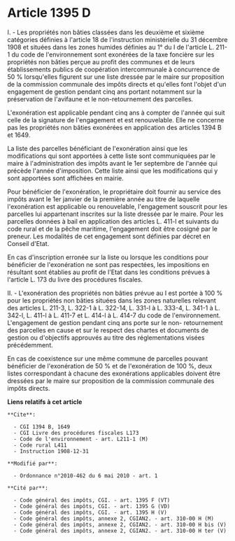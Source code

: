 # Article 1395 D

I. - Les propriétés non bâties classées dans les deuxième et sixième catégories définies à l'article 18 de l'instruction
ministérielle du 31 décembre 1908 et situées dans les zones humides définies au 1° du I de l'article L. 211-1 du code de
l'environnement sont exonérées de la taxe foncière sur les propriétés non bâties perçue au profit des communes et de leurs
établissements publics de coopération intercommunale à concurrence de 50 % lorsqu'elles figurent sur une liste dressée par le
maire sur proposition de la commission communale des impôts directs et qu'elles font l'objet d'un engagement de gestion
pendant cinq ans portant notamment sur la préservation de l'avifaune et le non-retournement des parcelles.

L'exonération est applicable pendant cinq ans à compter de l'année qui suit celle de la signature de l'engagement et est
renouvelable. Elle ne concerne pas les propriétés non bâties exonérées en application des articles 1394 B et 1649.

La liste des parcelles bénéficiant de l'exonération ainsi que les modifications qui sont apportées à cette liste sont
communiquées par le maire à l'administration des impôts avant le 1er septembre de l'année qui précède l'année d'imposition.
Cette liste ainsi que les modifications qui y sont apportées sont affichées en mairie.

Pour bénéficier de l'exonération, le propriétaire doit fournir au service des impôts avant le 1er janvier de la première
année au titre de laquelle l'exonération est applicable ou renouvelable, l'engagement souscrit pour les parcelles lui
appartenant inscrites sur la liste dressée par le maire. Pour les parcelles données à bail en application des articles L.
411-l et suivants du code rural et de la pêche maritime, l'engagement doit être cosigné par le preneur. Les modalités de cet
engagement sont définies par décret en Conseil d'Etat.

En cas d'inscription erronée sur la liste ou lorsque les conditions pour bénéficier de l'exonération ne sont pas respectées,
les impositions en résultant sont établies au profit de l'Etat dans les conditions prévues à l'article L. 173 du livre des
procédures fiscales.

II. - L'exonération des propriétés non bâties prévue au I est portée à 100 % pour les propriétés non bâties situées dans les
zones naturelles relevant des articles L. 211-3, L. 322-1 à L. 322-14, L. 331-l à L. 333-4, L. 341-1 à L. 342-l, L. 411-l à
L. 411-7 et L. 414-l à L. 414-7 du code de l'environnement. L'engagement de gestion pendant cinq ans porte sur le non-
retournement des parcelles en cause et sur le respect des chartes et documents de gestion ou d'objectifs approuvés au titre
des réglementations visées précédemment.

En cas de coexistence sur une même commune de parcelles pouvant bénéficier de l'exonération de 50 % et de l'exonération de
100 %, deux listes correspondant à chacune des exonérations applicables doivent être dressées par le maire sur proposition de
la commission communale des impôts directs.

**Liens relatifs à cet article**

	**Cite**:

	  - CGI 1394 B, 1649
	  - CGI Livre des procédures fiscales L173
	  - Code de l'environnement - art. L211-1 (M)
	  - Code rural L411
	  - Instruction 1908-12-31

	**Modifié par**:

	  - Ordonnance n°2010-462 du 6 mai 2010 - art. 1

	**Cité par**:

	  - Code général des impôts, CGI. - art. 1395 F (VT)
	  - Code général des impôts, CGI. - art. 1395 G (VD)
	  - Code général des impôts, CGI. - art. 1395 H (V)
	  - Code général des impôts, annexe 2, CGIAN2. - art. 310-00 H (M)
	  - Code général des impôts, annexe 2, CGIAN2. - art. 310-00 H bis (V)
	  - Code général des impôts, annexe 2, CGIAN2. - art. 310-00 H ter (V)
